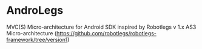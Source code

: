 AndroLegs
=========

MVC(S) Micro-architecture for Android SDK inspired by Robotlegs v 1.x AS3 Micro-architecture  (https://github.com/robotlegs/robotlegs-framework/tree/version1)

